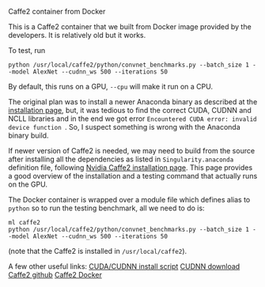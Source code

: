 Caffe2 container from Docker

This is a Caffe2 container that we built from Docker image provided by the developers. It is relatively old but it works.

To test, run
```
python /usr/local/caffe2/python/convnet_benchmarks.py --batch_size 1 --model AlexNet --cudnn_ws 500 --iterations 50
```
By default, this runs on a GPU, `--cpu` will make it run on a CPU.

The original plan was to install a newer Anaconda binary as described at the [installation page](https://caffe2.ai/docs/getting-started.html), but, it was tedious to find the correct CUDA, CUDNN and NCLL libraries and in the end we got error `Encountered CUDA error: invalid device function `. So, I suspect something is wrong with the Anaconda binary build.

If newer version of Caffe2 is needed, we may need to build from the source after installing all the dependencies as listed in `Singularity.anaconda` definition file, following [Nvidia Caffe2 installation page](https://www.nvidia.com/en-us/data-center/gpu-accelerated-applications/caffe2/). This page provides a good overview of the installation and a testing command that actually runs on the GPU.

The Docker container is wrapped over a module file which defines alias to `python` so to run the testing benchmark, all we need to do is:
```
ml caffe2
python /usr/local/caffe2/python/convnet_benchmarks.py --batch_size 1 --model AlexNet --cudnn_ws 500 --iterations 50
```
(note that the Caffe2 is installed in `/usr/local/caffe2`).

A few other useful links:
  [CUDA/CUDNN install script](https://gist.github.com/mjdietzx/0ff77af5ae60622ce6ed8c4d9b419f45)
  [CUDNN download](https://developer.nvidia.com/rdp/cudnn-download)
  [Caffe2 github](https://github.com/caffe2/caffe2/)
  [Caffe2 Docker](https://hub.docker.com/r/caffe2ai/caffe2/)
